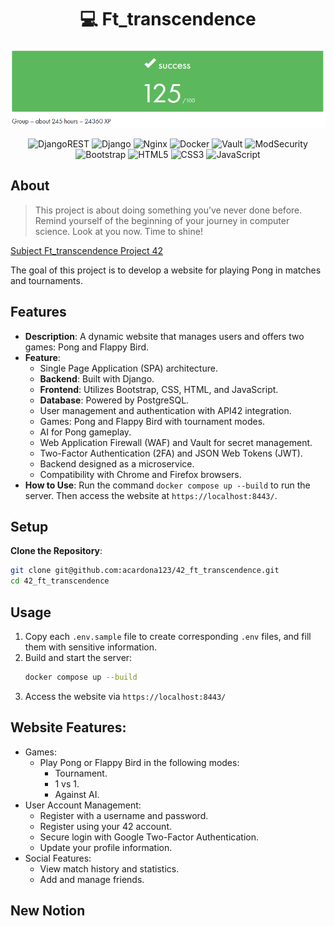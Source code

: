 <h1 align=center>💻 Ft_transcendence</h1>
<p align="center">
  <img src="img/transcendence.png?raw=true" alt="Ft_transcendence Project Image"/>
</p>
<p align="center">
	<img src="https://img.shields.io/badge/DJANGO-REST-ff1709?style=for-the-badge&logo=django&logoColor=white&color=ff1709&labelColor=gray" alt="DjangoREST"/>
	<img src="https://img.shields.io/badge/django-%23092E20.svg?style=for-the-badge&logo=django&logoColor=white" alt="Django"/>
	<img src="https://img.shields.io/badge/nginx-%23009639.svg?style=for-the-badge&logo=nginx&logoColor=white" alt="Nginx"/>
	<img src="https://img.shields.io/badge/docker-%230db7ed.svg?style=for-the-badge&logo=docker&logoColor=white" alt="Docker"/>
	<img src="https://img.shields.io/badge/Vault-black?style=for-the-badge&logo=Vault" alt="Vault"/>
	<img src="https://img.shields.io/badge/ModSecurity-white?style=for-the-badge" alt="ModSecurity"/>
	<img src="https://img.shields.io/badge/bootstrap-%238511FA.svg?style=for-the-badge&logo=bootstrap&logoColor=white" alt="Bootstrap"/>
	<img src="https://img.shields.io/badge/html5-%23E34F26.svg?style=for-the-badge&logo=html5&logoColor=white" alt="HTML5"/>
	<img src="https://img.shields.io/badge/css3-%231572B6.svg?style=for-the-badge&logo=css3&logoColor=white" alt="CSS3"/>
	<img src="https://img.shields.io/badge/javascript-%23323330.svg?style=for-the-badge&logo=javascript&logoColor=%23F7DF1E" alt="JavaScript"/>	
</p>

## About
>This project is about doing something you’ve never done before.
>Remind yourself of the beginning of your journey in computer science.
>Look at you now. Time to shine!

[Subject Ft_transcendence Project 42](en.subject.pdf)

The goal of this project is to develop a website for playing Pong in matches and tournaments.

## Features
- **Description**: A dynamic website that manages users and offers two games: Pong and Flappy Bird.
- **Feature**: 
	- Single Page Application (SPA) architecture.
	- **Backend**: Built with Django.
	- **Frontend**: Utilizes Bootstrap, CSS, HTML, and JavaScript.
	- **Database**: Powered by PostgreSQL.
	- User management and authentication with API42 integration.
	- Games: Pong and Flappy Bird with tournament modes.
	- AI for Pong gameplay.
	- Web Application Firewall (WAF) and Vault for secret management.
	- Two-Factor Authentication (2FA) and JSON Web Tokens (JWT).
	- Backend designed as a microservice.
	- Compatibility with Chrome and Firefox browsers.
- **How to Use**: Run the command `docker compose up --build` to run the server. Then access the website at `https://localhost:8443/`.

## Setup

**Clone the Repository**:

```bash
git clone git@github.com:acardona123/42_ft_transcendence.git
cd 42_ft_transcendence
```

## Usage
1. Copy each `.env.sample` file to create corresponding `.env` files, and fill them with sensitive information.
2. Build and start the server:
	```bash
	docker compose up --build
	```
3. Access the website via `https://localhost:8443/`

## Website Features:

- Games:
	- Play Pong or Flappy Bird in the following modes:
		- Tournament.
		- 1 vs 1.
		- Against AI.
- User Account Management:
	- Register with a username and password.
	- Register using your 42 account.
	- Secure login with Google Two-Factor Authentication.
	- Update your profile information.
- Social Features:
	- View match history and statistics.
	- Add and manage friends.

## New Notion


